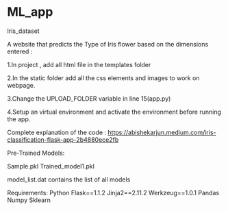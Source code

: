 # ML_app
Iris_dataset

A website that predicts the Type of Iris flower based on the dimensions entered :

1.In project , add all html file in the templates folder

2.In the static folder add all the css elements and images to work on webpage.

3.Change the UPLOAD_FOLDER variable in line 15(app.py)

4.Setup an virtual environment and activate the environment before running the app.

Complete explanation of the code : https://abishekarjun.medium.com/iris-classification-flask-app-2b4880ece2fb



Pre-Trained Models:

Sample.pkl
Trained_model1.pkl


model_list.dat contains the list of all models



Requirements:
Python
Flask==1.1.2
Jinja2==2.11.2
Werkzeug==1.0.1
Pandas 
Numpy
Sklearn
